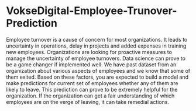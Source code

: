 # VokseDigital-Employee-Trunover-Prediction

Employee turnover is a cause of concern for most organizations. It leads to uncertainty in operations, delay in projects and added expenses in training new employees. Organizations are looking for proactive measures to manage the uncertainty of employee turnovers. Data science can prove to be a game changer if implemented well. We have past dataset from an organization about various aspects of employees and we know that some of them exited. Based on these factors, you are expected to build a model and make predictions for current set of employees whether any of them are likely to leave.
This prediction can prove to be extremely helpful for the organization. If the organization can get a fair understanding of which employees are on the verge of leaving, it can take remedial actions. 
